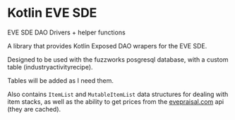 # Kotlin EVE SDE
EVE SDE DAO Drivers + helper functions

A library that provides Kotlin Exposed DAO wrapers for the EVE SDE.

Designed to be used with the fuzzworks posgresql database, with a custom table (industryactivityrecipe).

Tables will be added as I need them.


Also contains `ItemList` and `MutableItemList` data structures for dealing with item stacks, as well as the ability to get prices from the [evepraisal.com](https://evepraisal.com/) api (they are cached).
